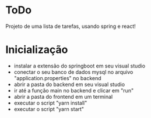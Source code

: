 # ToDo
Projeto de uma lista de tarefas, usando spring e react!

# Inicialização

- instalar a extensão do springboot em seu visual studio 
- conectar o seu banco de dados mysql no arquivo "application.properties" no backend
- abrir a pasta do backend em seu visual studio
- ir até a função main no backend e clicar em "run"
- abrir a pasta do frontend em um terminal
- executar o script "yarn install"
- executar o script "yarn start"



